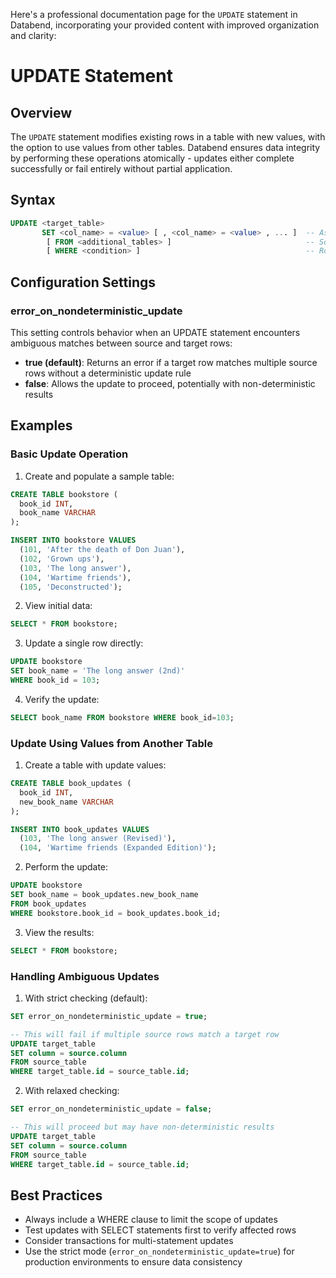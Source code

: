 Here's a professional documentation page for the `UPDATE` statement in Databend, incorporating your provided content with improved organization and clarity:

# UPDATE Statement

## Overview

The `UPDATE` statement modifies existing rows in a table with new values, with the option to use values from other tables. Databend ensures data integrity by performing these operations atomically - updates either complete successfully or fail entirely without partial application.

<FunctionDescription description="Introduced or updated: v1.2.705"/>

## Syntax

```sql
UPDATE <target_table>
       SET <col_name> = <value> [ , <col_name> = <value> , ... ]  -- Assign new values
        [ FROM <additional_tables> ]                              -- Source tables for values
        [ WHERE <condition> ]                                     -- Row selection criteria
```

## Configuration Settings

### error_on_nondeterministic_update

This setting controls behavior when an UPDATE statement encounters ambiguous matches between source and target rows:

- **true (default)**: Returns an error if a target row matches multiple source rows without a deterministic update rule
- **false**: Allows the update to proceed, potentially with non-deterministic results

## Examples

### Basic Update Operation

1. Create and populate a sample table:

```sql
CREATE TABLE bookstore (
  book_id INT,
  book_name VARCHAR
);

INSERT INTO bookstore VALUES 
  (101, 'After the death of Don Juan'),
  (102, 'Grown ups'),
  (103, 'The long answer'),
  (104, 'Wartime friends'),
  (105, 'Deconstructed');
```

2. View initial data:

```sql
SELECT * FROM bookstore;
```

3. Update a single row directly:

```sql
UPDATE bookstore 
SET book_name = 'The long answer (2nd)' 
WHERE book_id = 103;
```

4. Verify the update:

```sql
SELECT book_name FROM bookstore WHERE book_id=103;
```

### Update Using Values from Another Table

1. Create a table with update values:

```sql
CREATE TABLE book_updates (
  book_id INT,
  new_book_name VARCHAR
);

INSERT INTO book_updates VALUES 
  (103, 'The long answer (Revised)'),
  (104, 'Wartime friends (Expanded Edition)');
```

2. Perform the update:

```sql
UPDATE bookstore
SET book_name = book_updates.new_book_name
FROM book_updates
WHERE bookstore.book_id = book_updates.book_id;
```

3. View the results:

```sql
SELECT * FROM bookstore;
```

### Handling Ambiguous Updates

1. With strict checking (default):

```sql
SET error_on_nondeterministic_update = true;

-- This will fail if multiple source rows match a target row
UPDATE target_table
SET column = source.column
FROM source_table
WHERE target_table.id = source_table.id;
```

2. With relaxed checking:

```sql
SET error_on_nondeterministic_update = false;

-- This will proceed but may have non-deterministic results
UPDATE target_table
SET column = source.column
FROM source_table
WHERE target_table.id = source_table.id;
```

## Best Practices

- Always include a WHERE clause to limit the scope of updates
- Test updates with SELECT statements first to verify affected rows
- Consider transactions for multi-statement updates
- Use the strict mode (`error_on_nondeterministic_update=true`) for production environments to ensure data consistency